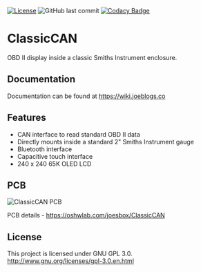 [![License](https://img.shields.io/badge/license-GPLv3-blue.svg)](https://github.com/joesbox/ClassicCAN/blob/main/LICENSE)
![GitHub last commit](https://img.shields.io/github/last-commit/joesbox/ClassicCAN)
[![Codacy Badge](https://app.codacy.com/project/badge/Grade/7f45a92eab684f5caa4304f4b9256467)](https://www.codacy.com/gh/joesbox/ClassicCAN/dashboard?utm_source=github.com&amp;utm_medium=referral&amp;utm_content=joesbox/ClassicCAN&amp;utm_campaign=Badge_Grade)

# ClassicCAN

OBD II display inside a classic Smiths Instrument enclosure.

## Documentation
Documentation can be found at https://wiki.joeblogs.co

## Features
*    CAN interface to read standard OBD II data
*    Directly mounts inside a standard 2" Smiths Instrument gauge
*    Bluetooth interface
*    Capacitive touch interface
*    240 x 240 65K OLED LCD

## PCB
![ClassicCAN PCB](https://image.easyeda.com/pullimage/o3dJYf4zEFxUrNZzvGkl4EACvr4e3qnv7jHjUnZW.jpeg)

PCB details - https://oshwlab.com/joesbox/ClassicCAN

## License
This project is licensed under GNU GPL 3.0. http://www.gnu.org/licenses/gpl-3.0.en.html
